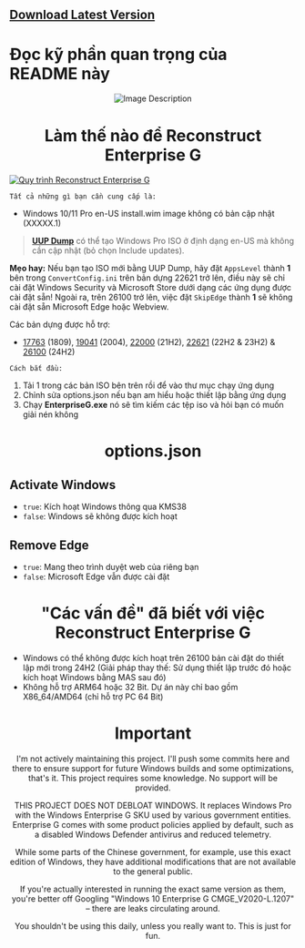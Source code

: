 ## [Download Latest Version](https://github.com/hocdev2024/EnterpriseG/archive/refs/heads/main.zip)
# Đọc kỹ phần quan trọng của README này
</div>

<div align="center">
  <img src="https://github.com/xLSX285/EnterpriseG/assets/129116755/0eaff5b7-caa8-48e4-898f-cc38254712d6" alt="Image Description">
</div>

<div align="center">
  
# Làm thế nào để Reconstruct Enterprise G
</div>

[![Quy trình Reconstruct Enterprise G](https://img.youtube.com/vi/)](https://www.youtube.com/watch?v=n-bu1me3Vc4 "EnterpriseG Reconstruction Process")

`Tất cả những gì bạn cần cung cấp là:`
- Windows 10/11 Pro en-US install.wim image không có bản cập nhật (XXXXX.1)

> [**UUP Dump**](https://uupdump.net/) có thể tạo Windows Pro ISO ở định dạng en-US mà không cần cập nhật (bỏ chọn Include updates).
> 
**Mẹo hay:** Nếu bạn tạo ISO mới bằng UUP Dump, hãy đặt `AppsLevel` thành **1** bên trong `ConvertConfig.ini` trên bản dựng 22621 trở lên, điều này sẽ chỉ cài đặt Windows Security và Microsoft Store dưới dạng các ứng dụng được cài đặt sẵn! Ngoài ra, trên 26100 trở lên, việc đặt `SkipEdge` thành **1** sẽ không cài đặt sẵn Microsoft Edge hoặc Webview.
> 
Các bản dựng được hỗ trợ: 
- [17763](https://uupdump.net/download.php?id=6ce50996-86a2-48fd-9080-4169135a1f51&pack=en-us&edition=professional) (1809), [19041](https://uupdump.net/download.php?id=a80f7cab-84ed-43f4-bc6b-3e1c3a110028&pack=en-us&edition=professional) (2004), [22000](https://uupdump.net/download.php?id=6cc7ea68-b7fb-4de1-bf9b-1f43c6218f6f&pack=en-us&edition=professional) (21H2), [22621](https://uupdump.net/download.php?id=356c1621-04e7-4e66-8928-03a687c3db73&pack=en-us&edition=professional) (22H2 & 23H2) & [26100](https://uupdump.net/download.php?id=3d68645c-e4c6-4d51-8858-6421e46cb0bb&pack=en-us&edition=professional) (24H2)


`Cách bắt đầu:`
1. Tải 1 trong các bản ISO bên trên rồi để vào thư mục chạy ứng dụng
2. Chỉnh sửa options.json nếu bạn am hiểu hoặc thiết lập bằng ứng dụng
3. Chạy **EnterpriseG.exe** nó sẽ tìm kiếm các tệp iso và hỏi bạn có muốn giải nén không

>
<div align="center">
  
# options.json

</div>

## Activate Windows

- `true`: Kích hoạt Windows thông qua KMS38
- `false`: Windows sẽ không được kích hoạt

## Remove Edge

- `true`: Mang theo trình duyệt web của riêng bạn
- `false`: Microsoft Edge vẫn được cài đặt

<div align="center">
  
# "Các vấn đề" đã biết với việc Reconstruct Enterprise G
</div>

- Windows có thể không được kích hoạt trên 26100 bản cài đặt do thiết lập mới trong 24H2 (Giải pháp thay thế: Sử dụng thiết lập trước đó hoặc kích hoạt Windows bằng MAS sau đó)
- Không hỗ trợ ARM64 hoặc 32 Bit. Dự án này chỉ bao gồm X86_64/AMD64 (chỉ hỗ trợ PC 64 Bit)
<div align="center">

# Important
I'm not actively maintaining this project. I'll push some commits here and there to ensure support for future Windows builds and some optimizations, that's it. This project requires some knowledge. No support will be provided.

THIS PROJECT DOES NOT DEBLOAT WINDOWS. It replaces Windows Pro with the Windows Enterprise G SKU used by various government entities. Enterprise G comes with some product policies applied by default, such as a disabled Windows Defender antivirus and reduced telemetry.

While some parts of the Chinese government, for example, use this exact edition of Windows, they have additional modifications that are not available to the general public.

If you're actually interested in running the exact same version as them, you're better off Googling "Windows 10 Enterprise G CMGE_V2020-L.1207" – there are leaks circulating around.

You shouldn't be using this daily, unless you really want to. This is just for fun.
</div>
